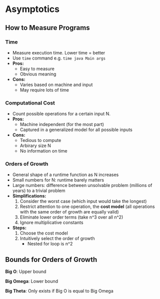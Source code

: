 # Asymptotics

## How to Measure Programs

### Time

* Measure execution time. Lower time = better
* Use `time` command e.g. `time java Main args`
* **Pros:**
  * Easy to measure
  * Obvious meaning
* **Cons:**
  * Varies based on machine and input
  * May require lots of time

### Computational Cost

* Count possible operations for a certain input N.
* **Pros:**
  * Machine independent \(for the most part\)
  * Captured in a generalized model for all possible inputs
* **Cons:**
  * Tedious to compute
  * Arbirary size N
  * No information on time

### Orders of Growth

* General shape of a runtime function as N increases
* Small numbers for N: runtime barely matters
* Large numbers: difference between unsolvable problem \(millions of years\) to a trivial problem
* **Simplifications:**
  1. Consider the worst case \(which input would take the longest\)
  2. Restrict attention to one operation, the **cost model** \(all operations with the same order of growth are equally valid\)
  3. Eliminate lower order terms \(take n^3 over all n^2\)
  4. Ignore multiplicative constants
* **Steps:**
  1. Choose the cost model
  2. Intuitively select the order of growth
     * Nested for loop is n^2

## Bounds for Orders of Growth

**Big O**: Upper bound

**Big Omega**: Lower bound

**Big Theta**: Only exists if Big O is equal to Big Omega

